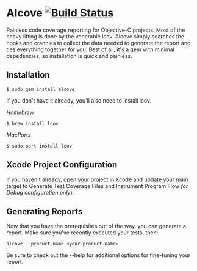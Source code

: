 # Alcove [![Build Status](https://travis-ci.org/ioveracker/Alcove.svg?branch=master)](https://travis-ci.org/ioveracker/Alcove)
Painless code coverage reporting for Objective-C projects.   Most of the heavy lifting is done by the venerable lcov.  Alcove simply searches the nooks and crannies to collect the data needed to generate the report and ties everything together for you.  Best of all, it's a gem with minimal depedencies, so installation is quick and painless.

## Installation

    $ sudo gem install alcove
    
If you don't have it already, you'll also need to install lcov.

*Homebrew*

    $ brew install lcov

*MacPorts*

    $ sudo port install lcov

## Xcode Project Configuration
If you haven't already, open your project in Xcode and update your main target to Generate Test Coverage Files and Instrument Program Flow *for Debug configuration only*).

## Generating Reports
Now that you have the prerequisites out of the way, you can generate a report.  Make sure you've recently executed your tests, then:

    alcove --product-name <your-product-name>

Be sure to check out the --help for additional options for fine-tuning your report.
